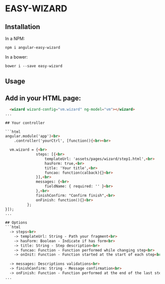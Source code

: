 # EASY-WIZARD


## Installation
In a NPM:
```html
npm i angular-easy-wizard
```

In a bower:
```html
bower i --save easy-wizard
```
## Usage

## Add in your HTML page:
```html
  <wizard wizard-config="vm.wizard" ng-model="vm"></wizard>
...

## Your controller

```html
angular.module('app')<br>
    .controller('yourCtrl', [function(){<br><br>

  vm.wizard = {<br>
              steps: [{<br>
                  templateUrl: 'assets/pages/wizard/step1.html',<br>
                  hasForm: true,<br>
                  title: 'Your title',<br>
                  funcao: function(calback){}<br>
              }],<br>
              messages: {<br>
                  fieldName: { required: '' }<br>
              },<br>
              finishConfirm: "Confirm finish",<br>
              onFinish: function(){}<br>
          };
}]);
...

## Options
```html
  -> steps<br>
    -> templateUrl: String - Path your fragment<br>
    -> hasForm: Boolean - Indicate if has form<br>
    -> title: String - Step description<br>
    -> funcao: Function - Function performed while changing step<br>
    -> onInit: Function - Function started at the start of each step<br><br><br>
    
  -> messages: Descriptions validations<br>
  -> finishConfirm: String - Message confirmation<br>
  -> onFinish: Function - Function performed at the end of the last step<br>
...
